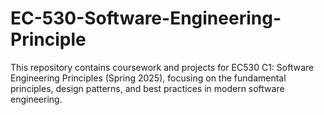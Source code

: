 # EC-530-Software-Engineering-Principle
This repository contains coursework and projects for EC530 C1: Software Engineering Principles (Spring 2025), focusing on the fundamental principles, design patterns, and best practices in modern software engineering.
